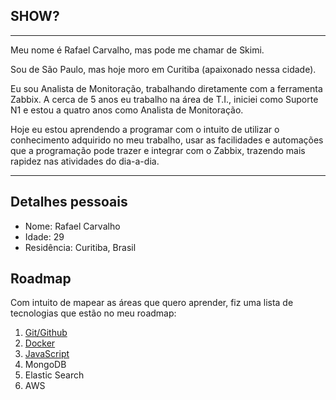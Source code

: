 ## SHOW?

---

Meu nome é Rafael Carvalho, mas pode me chamar de Skimi.

Sou de São Paulo, mas hoje moro em Curitiba (apaixonado nessa cidade).

Eu sou Analista de Monitoração, trabalhando diretamente com a ferramenta Zabbix. A cerca de 5 anos eu trabalho na área de T.I., iniciei como Suporte N1 e estou a quatro anos como Analista de Monitoração.

Hoje eu estou aprendendo a programar com o intuito de utilizar o conhecimento adquirido no meu trabalho, usar as facilidades e automações que a programação pode trazer e integrar com o Zabbix, trazendo mais rapidez nas atividades do dia-a-dia.

---

## Detalhes pessoais

- Nome: Rafael Carvalho
- Idade: 29
- Residência: Curitiba, Brasil

## Roadmap

Com intuito de mapear as áreas que quero aprender, fiz uma lista de tecnologias que estão no meu roadmap:

1. [Git/Github](https://github.com/Skimifil/Estudos/tree/main/Git)
2. [Docker](https://github.com/Skimifil/Estudos/tree/main/Docker)
3. [JavaScript](https://github.com/Skimifil/Estudos/tree/main/JavaScript)
4. MongoDB
5. Elastic Search
6. AWS